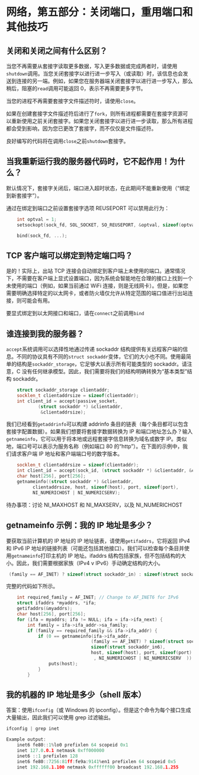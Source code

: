 # 网络，第五部分：关闭端口，重用端口和其他技巧

## 关闭和关闭之间有什么区别？

当您不再需要从套接字读取更多数据，写入更多数据或完成两者时，请使用`shutdown`调用。当您关闭套接字以进行进一步写入（或读取）时，该信息也会发送到连接的另一端。例如，如果您在服务器端关闭套接字以进行进一步写入，那么稍后，阻塞的`read`调用可能返回 0，表示不再需要更多字节。

当您的进程不再需要套接字文件描述符时，请使用`close`。

如果在创建套接字文件描述符后进行了`fork`，则所有进程都需要在套接字资源可以重新使用之前关闭套接字。如果您关闭套接字以进行进一步读取，那么所有进程都会受到影响，因为您已更改了套接字，而不仅仅是文件描述符。

良好编写的代码将在调用`close`之前`shutdown`套接字。

## 当我重新运行我的服务器代码时，它不起作用！为什么？

默认情况下，套接字关闭后，端口进入超时状态，在此期间不能重新使用（“绑定到新套接字”）。

通过在绑定到端口之前设置套接字选项 REUSEPORT 可以禁用此行为：

```cpp
    int optval = 1;
    setsockopt(sock_fd, SOL_SOCKET, SO_REUSEPORT, &optval, sizeof(optval));

    bind(sock_fd, ...);
```

## TCP 客户端可以绑定到特定端口吗？

是的！实际上，出站 TCP 连接会自动绑定到客户端上未使用的端口。通常情况下，不需要在客户端上显式设置端口，因为系统会智能地在合理的接口上找到一个未使用的端口（例如，如果当前通过 WiFi 连接，则是无线网卡）。但是，如果您需要明确选择特定的以太网卡，或者防火墙仅允许从特定范围的端口值进行出站连接，则可能会有用。

要显式绑定到以太网接口和端口，请在`connect`之前调用`bind`

## 谁连接到我的服务器？

`accept`系统调用可以选择性地通过传递 sockaddr 结构提供有关远程客户端的信息。不同的协议具有不同的`struct sockaddr`变体，它们的大小也不同。使用最简单的结构是`sockaddr_storage`，它足够大以表示所有可能类型的 sockaddr。请注意，C 没有任何继承模型。因此，我们需要将我们的结构明确转换为“基本类型”结构 sockaddr。

```cpp
    struct sockaddr_storage clientaddr;
    socklen_t clientaddrsize = sizeof(clientaddr);
    int client_id = accept(passive_socket,
            (struct sockaddr *) &clientaddr,
             &clientaddrsize);
```

我们已经看到`getaddrinfo`可以构建 addrinfo 条目的链表（每个条目都可以包含套接字配置数据）。如果我们想要将套接字数据转换为 IP 和端口地址怎么办？输入`getnameinfo`，它可以用于将本地或远程套接字信息转换为域名或数字 IP。类似地，端口号可以表示为服务名称（例如端口 80 的“http”）。在下面的示例中，我们请求客户端 IP 地址和客户端端口号的数字版本。

```cpp
    socklen_t clientaddrsize = sizeof(clientaddr);
    int client_id = accept(sock_id, (struct sockaddr *) &clientaddr, &clientaddrsize);
    char host[256], port[256];
    getnameinfo((struct sockaddr *) &clientaddr,
          clientaddrsize, host, sizeof(host), port, sizeof(port),
          NI_NUMERICHOST | NI_NUMERICSERV);
```

待办事项：讨论 NI_MAXHOST 和 NI_MAXSERV，以及 NI_NUMERICHOST

## getnameinfo 示例：我的 IP 地址是多少？

要获取当前计算机的 IP 地址的 IP 地址链表，请使用`getifaddrs`，它将返回 IPv4 和 IPv6 IP 地址的链接列表（可能还包括其他接口）。我们可以检查每个条目并使用`getnameinfo`打印主机的 IP 地址。ifaddrs 结构包括家族，但不包括结构的大小。因此，我们需要根据家族（IPv4 v IPv6）手动确定结构的大小。

```cpp
 (family == AF_INET) ? sizeof(struct sockaddr_in) : sizeof(struct sockaddr_in6)
```

完整的代码如下所示。

```cpp
    int required_family = AF_INET; // Change to AF_INET6 for IPv6
    struct ifaddrs *myaddrs, *ifa;
    getifaddrs(&myaddrs);
    char host[256], port[256];
    for (ifa = myaddrs; ifa != NULL; ifa = ifa->ifa_next) {
        int family = ifa->ifa_addr->sa_family;
        if (family == required_family && ifa->ifa_addr) {
            if (0 == getnameinfo(ifa->ifa_addr,
                                (family == AF_INET) ? sizeof(struct sockaddr_in) :
                                sizeof(struct sockaddr_in6),
                                host, sizeof(host), port, sizeof(port)
                                 , NI_NUMERICHOST | NI_NUMERICSERV  ))
                puts(host);
            }
        }
```

## 我的机器的 IP 地址是多少（shell 版本）

答案：使用`ifconfig`（或 Windows 的 ipconfig）。但是这个命令为每个接口生成大量输出，因此我们可以使用 grep 过滤输出。

```cpp
ifconfig | grep inet

Example output:
    inet6 fe80::1%lo0 prefixlen 64 scopeid 0x1 
    inet 127.0.0.1 netmask 0xff000000 
    inet6 ::1 prefixlen 128 
    inet6 fe80::7256:81ff:fe9a:9141%en1 prefixlen 64 scopeid 0x5 
    inet 192.168.1.100 netmask 0xffffff00 broadcast 192.168.1.255 
```
